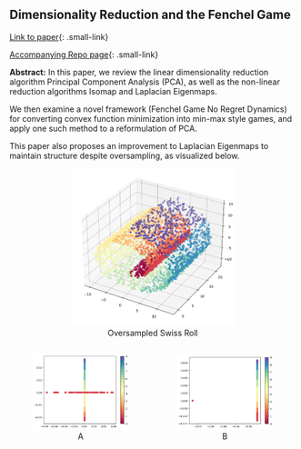 ## Dimensionality Reduction and the Fenchel Game

[Link to paper](../pdf/REU_draft.pdf){: .small-link}

[Accompanying Repo page](/REU_Repo_page){: .small-link}


**Abstract:** In this paper, we review the linear dimensionality reduction algorithm Principal Component Analysis (PCA), as well as the non-linear reduction algorithms Isomap and Laplacian Eigenmaps. 

We then examine a novel framework (Fenchel Game No Regret Dynamics) for converting convex function minimization into min-max style games, and apply one such method to a reformulation of PCA. 

This paper also proposes an improvement to Laplacian Eigenmaps to maintain structure despite oversampling, as visualized below.

<p align="center">
  <figure style="text-align: center;">
    <img src="../images/REU_Media2/SwissRollREUOversampled.png" alt="Alt Text 1" width="290"/>
    <figcaption> Oversampled Swiss Roll </figcaption>
  </figure>

  <figure style="display: inline-block; text-align: center;">
    <img src="../images/REU_Media2/SwissRollREUoversstd.png" alt="Standard LE Reduction" width="170"/>
    <figcaption>A </figcaption>
  </figure>

  <figure style="display: inline-block; text-align: center;">
    <img src="../images/REU_Media2/SwissRollREUoversvarrad.png" alt="Variable Radius LE Reduction" width="170"/>
    <figcaption> B</figcaption>
  </figure>
</p>

<!--
### 1. PCA

Principal Component Analysis

```javascript
if (isAwesome){
  return true
}
```

### 2. Laplacian Eigenmaps

### 3. Isomap

<img src="images/dummy_thumbnail.jpg?raw=true"/>

### 4. Provide a basis for further data collection through surveys or experiments

Sed ut perspiciatis unde omnis iste natus error sit voluptatem accusantium doloremque laudantium, totam rem aperiam, eaque ipsa quae ab illo inventore veritatis et quasi architecto beatae vitae dicta sunt explicabo. 

For more details see [GitHub Flavored Markdown](https://guides.github.com/features/mastering-markdown/).
-->

